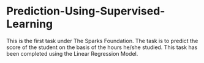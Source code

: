 # Prediction-Using-Supervised-Learning


This is the first task under The Sparks Foundation.
The task is to predict the score of the student on the basis of the hours he/she studied.
This task has been completed using the Linear Regression Model.
